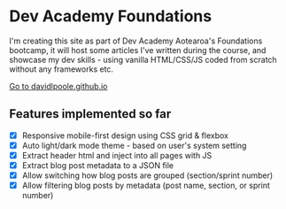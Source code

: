 # Dev Academy Foundations

I'm creating this site as part of Dev Academy Aotearoa's Foundations bootcamp, it will host some articles I've written during the course, and showcase my dev skills - using vanilla HTML/CSS/JS coded from scratch without any frameworks etc.

[Go to davidlpoole.github.io](https://davidlpoole.github.io)

## Features implemented so far

- [x] Responsive mobile-first design using CSS grid & flexbox
- [x] Auto light/dark mode theme - based on user's system setting
- [x] Extract header html and inject into all pages with JS
- [x] Extract blog post metadata to a JSON file
- [x] Allow switching how blog posts are grouped (section/sprint number)
- [x] Allow filtering blog posts by metadata (post name, section, or sprint number)